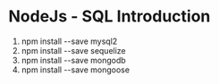 # NodeJs - SQL Introduction

1. npm install --save mysql2
2. npm install --save sequelize
3. npm install --save mongodb
4. npm install --save mongoose